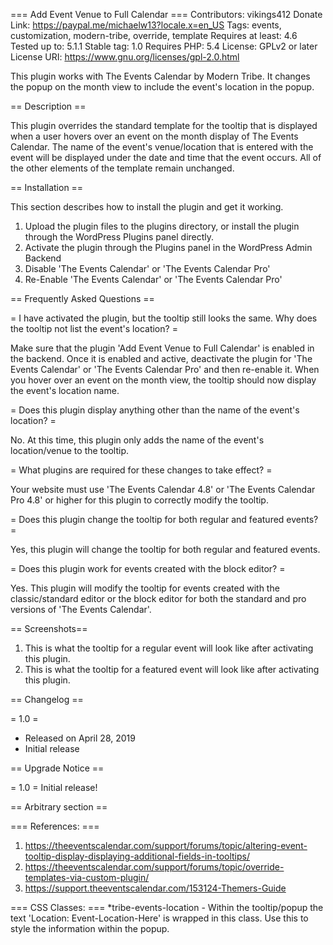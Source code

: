 === Add Event Venue to Full Calendar ===
Contributors: vikings412
Donate Link: https://paypal.me/michaelw13?locale.x=en_US
Tags: events, customization, modern-tribe, override, template
Requires at least: 4.6
Tested up to: 5.1.1
Stable tag: 1.0
Requires PHP: 5.4
License: GPLv2 or later
License URI: https://www.gnu.org/licenses/gpl-2.0.html

This plugin works with The Events Calendar by Modern Tribe. It changes the popup on the month view to include the event's location in the popup.

== Description ==

This plugin overrides the standard template for the tooltip that is displayed when a user hovers over an event on the month display of The Events Calendar. The name of the event's venue/location that is entered with the event will be displayed under the date and time that the event occurs. All of the other elements of the template remain unchanged.

== Installation ==

This section describes how to install the plugin and get it working.

1. Upload the plugin files to the plugins directory, or install the plugin through the WordPress Plugins panel directly.
1. Activate the plugin through the Plugins panel in the WordPress Admin Backend
1. Disable 'The Events Calendar' or 'The Events Calendar Pro'
1. Re-Enable 'The Events Calendar' or 'The Events Calendar Pro'

== Frequently Asked Questions ==

= I have activated the plugin, but the tooltip still looks the same. Why does the tooltip not list the event's location? =

Make sure that the plugin 'Add Event Venue to Full Calendar' is enabled in the backend. Once it is enabled and active, deactivate the plugin for 'The Events Calendar' or 'The Events Calendar Pro' and then re-enable it. When you hover over an event on the month view, the tooltip should now display the event's location name.

= Does this plugin display anything other than the name of the event's location? =

No. At this time, this plugin only adds the name of the event's location/venue to the tooltip.

= What plugins are required for these changes to take effect? =

Your website must use 'The Events Calendar 4.8' or 'The Events Calendar Pro 4.8' or higher for this plugin to correctly modify the tooltip.

= Does this plugin change the tooltip for both regular and featured events? =

Yes, this plugin will change the tooltip for both regular and featured events.

= Does this plugin work for events created with the block editor? =

Yes. This plugin will modify the tooltip for events created with the classic/standard editor or the block editor for both the standard and pro versions of 'The Events Calendar'.

== Screenshots==

1. This is what the tooltip for a regular event will look like after activating this plugin.
2. This is what the tooltip for a featured event will look like after activating this plugin.

== Changelog ==

= 1.0 =
* Released on April 28, 2019
* Initial release

== Upgrade Notice ==

= 1.0 =
Initial release!

== Arbitrary section ==

=== References: ===
1. https://theeventscalendar.com/support/forums/topic/altering-event-tooltip-display-displaying-additional-fields-in-tooltips/
1. https://theeventscalendar.com/support/forums/topic/override-templates-via-custom-plugin/
1. https://support.theeventscalendar.com/153124-Themers-Guide

=== CSS Classes: ===
*tribe-events-location - Within the tooltip/popup the text 'Location: Event-Location-Here' is wrapped in this class. Use this to style the information within the popup.
